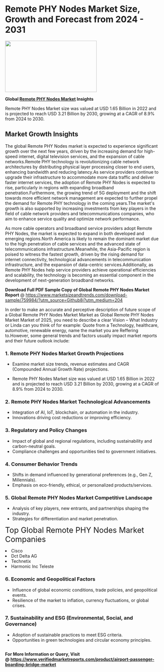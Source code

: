 <H1>Remote PHY Nodes Market Size, Growth and Forecast from 2024 - 2031</H1><img class="aligncenter size-medium wp-image-584254" src="https://thirdeyenews.in/wp-content/uploads/2024/09/Global-Market-Research-300x168.jpeg" alt="" width="300" height="168" /><p><strong>Global&nbsp;<a href="https://www.marketsizeandtrends.com/download-sample/759984/?utm_source=Github8j?utm_medium=204">Remote PHY Nodes Market</a> Insights</strong></p><p>Remote PHY Nodes Market size was valued at USD 1.65 Billion in 2022 and is projected to reach USD 3.21 Billion by 2030, growing at a CAGR of 8.9% from 2024 to 2030.</p><p><h2>Market Growth Insights</h2> <p>The global Remote PHY Nodes market is expected to experience significant growth over the next few years, driven by the increasing demand for high-speed internet, digital television services, and the expansion of cable networks.Remote PHY technology is revolutionizing cable network architectures by distributing physical layer processing closer to end users, enhancing bandwidth and reducing latency.As service providers continue to upgrade their infrastructure to accommodate more data traffic and deliver faster internet services, the adoption of Remote PHY Nodes is expected to rise, particularly in regions with expanding broadband penetration.Furthermore, the growing trend of 5G deployment and the shift towards more efficient network management are expected to further propel the demand for Remote PHY technology in the coming years.The market's growth is also supported by increasing investments from key players in the field of cable network providers and telecommunications companies, who aim to enhance service quality and optimize network performance.</p> <p>As more cable operators and broadband service providers adopt Remote PHY Nodes, the market is expected to expand in both developed and emerging regions.North America is likely to remain the dominant market due to the high penetration of cable services and the advanced state of telecommunications infrastructure.Meanwhile, the Asia-Pacific region is poised to witness the fastest growth, driven by the rising demand for internet connectivity, technological advancements in telecommunication infrastructure, and the expansion of data-centric services.Additionally, as Remote PHY Nodes help service providers achieve operational efficiencies and scalability, the technology is becoming an essential component in the development of next-generation broadband networks.</p> <p><span class=""><strong>Download Full PDF Sample Copy of Global Remote PHY Nodes Market Report</strong> @ <a href="https://www.marketsizeandtrends.com/download-sample/759984/?utm_source=Github8j?utm_medium=204" target="_blank">https://www.marketsizeandtrends.com/download-sample/759984/?utm_source=Github8j?utm_medium=204</a></span></p><p>In order to make an accurate and perceptive description of future scope of a Global&nbsp;Remote PHY Nodes Market Market as Global&nbsp;Remote PHY Nodes Market Market of 2025, you need to describe a clear Vision &ndash; What Industry or Linda can you think of for example: Quote from a Technology, healthcare, automotive, renewable energy, name the market you are Reffering to.However, some general trends and factors usually impact market reports and their future outlook include:</p><h3>1.&nbsp;<strong>Remote PHY Nodes Market Growth Projections</strong></h3><ul><li>Examine market size trends, revenue estimates and CAGR (Compounded Annual Growth Rate) projections.</li><li><p>Remote PHY Nodes Market size was valued at USD 1.65 Billion in 2022 and is projected to reach USD 3.21 Billion by 2030, growing at a CAGR of 8.9% from 2024 to 2030.</p></li></ul><h3>2.&nbsp;<strong>Remote PHY Nodes Market Technological Advancements</strong></h3><ul><li>Integration of AI, IoT, blockchain, or automation in the industry.</li><li>Innovations driving cost reductions or improving efficiency.</li></ul><h3>3.&nbsp;<strong>Regulatory and Policy Changes</strong></h3><ul><li>Impact of global and regional regulations, including sustainability and carbon-neutral goals.</li><li>Compliance challenges and opportunities tied to government initiatives.</li></ul><h3>4.&nbsp;<strong>Consumer Behavior Trends</strong></h3><ul><li>Shifts in demand influenced by generational preferences (e.g., Gen Z, Millennials).</li><li>Emphasis on eco-friendly, ethical, or personalized products/services.</li></ul><h3>5.&nbsp;<strong>Global Remote PHY Nodes Market Competitive Landscape</strong></h3><ul><li>Analysis of key players, new entrants, and partnerships shaping the industry.</li><li>Strategies for differentiation and market penetration.</li></ul><p data-pm-slice="1 1 []"><span style="color: inherit; font-family: inherit; font-size: 25px;">Top Global Remote PHY Nodes Market Companies</span></p><div class="" data-test-id=""><p><li>Cisco</li><li> Dct Delta AG</li><li> Technetix</li><li> Harmonic Inc Teleste</li></p></div><h3>6.&nbsp;<strong>Economic and Geopolitical Factors</strong></h3><ul><li>Influence of global economic conditions, trade policies, and geopolitical events.</li><li>Resilience of the market to inflation, currency fluctuations, or global crises.</li></ul><h3>7.&nbsp;<strong>Sustainability and ESG (Environmental, Social, and Governance)</strong></h3><ul><li>Adoption of sustainable practices to meet ESG criteria.</li><li>Opportunities in green technologies and circular economy principles.</li></ul><h2><strong style="font-size: 14px;">For More Information or Query, Visit @&nbsp;</strong><a style="background-color: #ffffff; font-size: 14px;" href="https://www.marketsizeandtrends.com/report/remote-phy-nodes-market/" target="_blank">https://www.verifiedmarketreports.com/product/airport-passenger-boarding-bridge-market</a></h2>